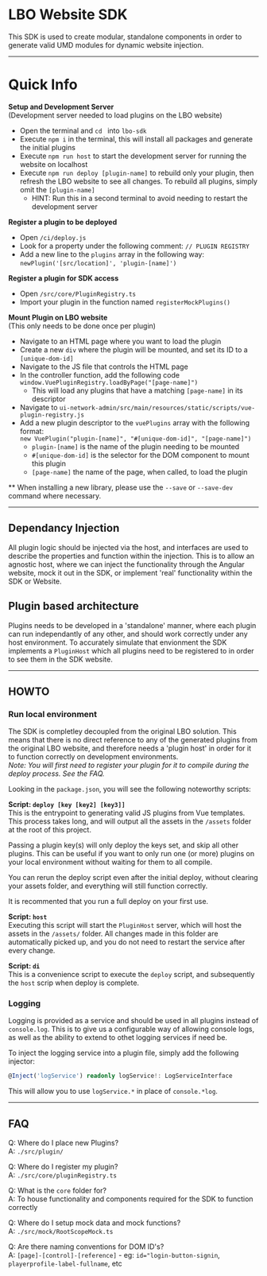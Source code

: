 # LBO Website SDK

This SDK is used to create modular, standalone components in order to generate valid UMD modules for dynamic website injection.

---

# Quick Info

**Setup and Development Server**  
(Development server needed to load plugins on the LBO website)
- Open the terminal and `cd ` into `lbo-sdk`
- Execute `npm i` in the terminal, this will install all packages and generate the initial plugins
- Execute `npm run host` to start the development server for running the website on localhost
- Execute `npm run deploy [plugin-name]` to rebuild only your plugin, then refresh the LBO website to see all changes. To rebuild all plugins, simply omit the `[plugin-name]`
  - HINT: Run this in a second terminal to avoid needing to restart the development server

**Register a plugin to be deployed**
- Open `/ci/deploy.js`
- Look for a property under the following comment: `// PLUGIN REGISTRY`
- Add a new line to the `plugins` array in the following way:  
  `newPlugin('[src/location]', 'plugin-[name]')`

**Register a plugin for SDK access**
- Open `/src/core/PluginRegistry.ts`
- Import your plugin in the function named `registerMockPlugins()`

**Mount Plugin on LBO website**  
(This only needs to be done once per plugin)
- Navigate to an HTML page where you want to load the plugin
- Create a new `div` where the plugin will be mounted, and set its ID to a `[unique-dom-id]`
- Navigate to the JS file that controls the HTML page
- In the controller function, add the following code  
  `window.VuePluginRegistry.loadByPage("[page-name]")`
  - This will load any plugins that have a matching `[page-name]` in its descriptor
- Navigate to `ui-network-admin/src/main/resources/static/scripts/vue-plugin-registry.js`
- Add a new plugin descriptor to the `vuePlugins` array with the following format:  
  `new VuePlugin("plugin-[name]", "#[unique-dom-id]", "[page-name]")`
  - `plugin-[name]` is the name of the plugin needing to be mounted
  - `#[unique-dom-id]` is the selector for the DOM component to mount this plugin
  - `[page-name]` the name of the page, when called, to load the plugin


** When installing a new library, please use the `--save` or `--save-dev` command where necessary.

---
## Dependancy Injection

All plugin logic should be injected via the host, and interfaces are used to describe the properties and function within the injection. This is to allow an agnostic host, where we can inject the functionality through the Angular website, mock it out in the SDK, or implement 'real' functionality within the SDK or Website.

## Plugin based architecture

Plugins needs to be developed in a 'standalone' manner, where each plugin can run independantly of any other, and should work correctly under any host environment. To accurately simulate that envionment the SDK implements a `PluginHost` which all plugins need to be registered to in order to see them in the SDK website.

---

## HOWTO

### Run local environment
The SDK is completley decoupled from the original LBO solution. This means that there is no direct reference to any of the generated plugins from the original LBO website, and therefore needs a 'plugin host' in order for it to function correctly on development environments.  
*Note: You will first need to register your plugin for it to compile during the deploy process. See the FAQ.*

Looking in the `package.json`, you will see the following noteworthy scripts:

**Script: `deploy [key [key2] [key3]]`**  
This is the entrypoint to generating valid JS plugins from Vue templates. This process takes long, and will output all the assets in the `/assets` folder at the root of this project.

Passing a plugin key(s) will only deploy the keys set, and skip all other plugins. This can be useful if you want to only run one (or more) plugins on your local environment without waiting for them to all compile.

You can rerun the deploy script even after the initial deploy, without clearing your assets folder, and everything will still function correctly.

It is recommented that you run a full deploy on your first use.

**Script: `host`**  
Executing this script will start the `PluginHost` server, which will host the assets in the `/assets/` folder. All changes made in this folder are automatically picked up, and you do not need to restart the service after every change.

**Script: `di`**  
This is a convenience script to execute the `deploy` script, and subsequently the `host` scrip when deploy is complete.

### Logging
Logging is provided as a service and should be used in all plugins instead of `console.log`. This is to give us a configurable way of allowing console logs, as well as the ability to extend to othet logging services if need be.

To inject the logging service into a plugin file, simply add the following injector:
```typescript
@Inject('logService') readonly logService!: LogServiceInterface
```

This will allow you to use `logService.*` in place of `console.*log`.

---

## FAQ

Q: Where do I place new Plugins?  
A: `./src/plugin/`

Q: Where do I register my plugin?  
A: `./src/core/pluginRegistry.ts`

Q: What is the `core` folder for?  
A: To house functionality and components required for the SDK to function correctly

Q: Where do I setup mock data and mock functions?  
A: `./src/mock/RootScopeMock.ts`

Q: Are there naming conventions for DOM ID's?  
A: `[page]-[control]-[reference]` - eg: `id="login-button-signin`, `playerprofile-label-fullname`, etc  
